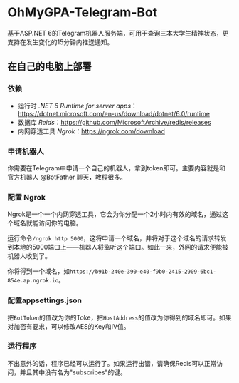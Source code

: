 # OhMyGPA-Telegram-Bot
基于ASP.NET 6的Telegram机器人服务端，可用于查询三本大学生精神状态，更支持在发生变化的15分钟内推送通知。

## 在自己的电脑上部署

### 依赖
* 运行时 _.NET 6 Runtime for server apps_：https://dotnet.microsoft.com/en-us/download/dotnet/6.0/runtime
* 数据库 _Reids_：https://github.com/MicrosoftArchive/redis/releases
* 内网穿透工具 _Ngrok_：https://ngrok.com/download

### 申请机器人
你需要在Telegram中申请一个自己的机器人，拿到token即可。主要内容就是和官方机器人 @BotFather 聊天，教程很多。

### 配置 Ngrok
Ngrok是一个一个内网穿透工具，它会为你分配一个2小时内有效的域名，通过这个域名就能访问你的电脑。

运行命令`/ngrok http 5000`，这将申请一个域名，并将对于这个域名的请求转发到本地的5000端口上——机器人将监听这个端口。如此一来，外网的请求便能被机器人收到了。

你将得到一个域名，如`https://b91b-240e-390-e40-f9b0-2415-2909-6bc1-854e.ap.ngrok.io`。

### 配置appsettings.json
把`BotToken`的值改为你的Toke，把`HostAddress`的值改为你得到的域名即可。如果对加密有要求，可以修改AES的Key和IV值。

### 运行程序
不出意外的话，程序已经可以运行了。如果运行出错，请确保Redis可以正常访问，并且其中没有名为"subscribes"的键。
